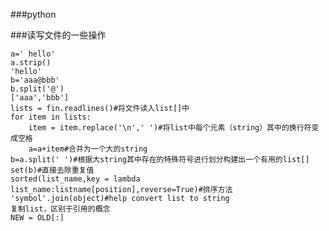 ###python

<!-- create time: 2014-07-24 22:40:47  -->

###读写文件的一些操作

	a=' hello'
	a.strip()
	'hello'
	b='aaa@bbb'
	b.split('@')
	['aaa','bbb']
	lists = fin.readlines()#将文件读入list[]中
	for item in lists:
		item = item.replace('\n',' ')#将list中每个元素（string）其中的换行符变成空格
		a=a+item#合并为一个大的string
	b=a.split(' ')#根据大string其中存在的特殊符号进行划分构建出一个有用的list[]
	set(b)#直接去除重复值
	sorted(list_name,key = lambda list_name:listname[position],reverse=True)#排序方法
	'symbol'.join(object)#help convert list to string
	复制list，区别于引用的概念
	NEW = OLD[:]